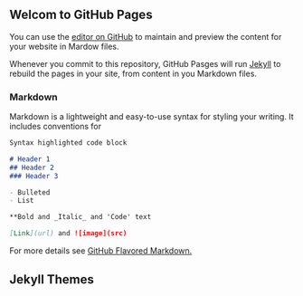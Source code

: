 ## Welcom to GitHub Pages

You can use the [editor on GitHub](https://github.com/CaleGriggs/CaleGriggs.github.io/edit/gh-pages/index.md) to maintain and preview the content for your website in Mardow files.

Whenever you commit to this repository, GitHub Pasges will run [Jekyll](https://jekylrb.com/) to rebuild the pages in your site, from content in you Markdown files.

### Markdown

Markdown is a lightweight and easy-to-use syntax for styling your writing. It includes conventions for

```markdown
Syntax highlighted code block

# Header 1
## Header 2
### Header 3

- Bulleted
- List

**Bold and _Italic_ and 'Code' text

[Link](url) and ![image](src)
```

For more details see [GitHub Flavored Markdown.]()

## Jekyll Themes
